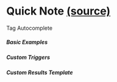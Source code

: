 Quick Note [(source)](https://github.com/bullhorn/novo-elements/blob/master/projects/novo-elements/src/elements/quick-note)
====================================================================================================

Tag Autocomplete

  

##### Basic Examples

<code-example example="basic-quick-note"></code-example>

##### Custom Triggers

<code-example example="custom-quick-note"></code-example>

##### Custom Results Template

<code-example example="custom-quick-note-results"></code-example>
